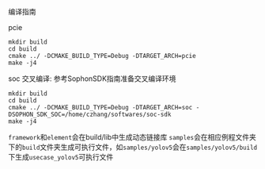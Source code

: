 编译指南

pcie
```
mkdir build
cd build
cmake ../ -DCMAKE_BUILD_TYPE=Debug -DTARGET_ARCH=pcie  
make -j4
```

soc
交叉编译: 参考SophonSDK指南准备交叉编译环境
```
mkdir build
cd build
cmake ../ -DCMAKE_BUILD_TYPE=Debug -DTARGET_ARCH=soc -DSOPHON_SDK_SOC=/home/czhang/softwares/soc-sdk
make -j4
```

`framework`和`element`会在build/lib中生成动态链接库
`samples`会在相应例程文件夹下的`build`文件夹生成可执行文件，如`samples/yolov5`会在`samples/yolov5/build`下生成`usecase_yolov5`可执行文件